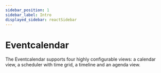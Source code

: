 ```yaml
---
sidebar_position: 1
sidebar_label: Intro
displayed_sidebar: reactSidebar
---
```


# Eventcalendar

The Eventcalendar supports four highly configurable views: a calendar view, a scheduler with time grid, a timeline and an agenda view.
